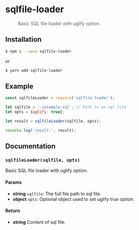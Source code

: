 # sqlfile-loader

> Basic SQL file loader with uglify option.

## Installation

```sh
$ npm i --save sqlfile-loader
```
or 
```sh
$ yarn add sqlfile-loader
```
## Example

```js
const sqlfileLoader = require('sqlfile-loader');

let sqlfile = './example.sql'; // Path to an sql file
let opts = {uglify: true};

let result = sqlfileLoader(sqlfile, opts);

console.log('result:', result);
```

## Documentation


### `sqlfileLoader(sqlfile, opts)`
Basic SQL file loader with uglify option.

#### Params
- **string** `sqlfile`: The full file path to sql file.
- **object** `opts`: Optional object used to set uglify true option.

#### Return
- **string** Content of sql file.
